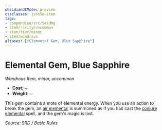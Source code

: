 ```yaml
---
obsidianUIMode: preview
cssclasses: json5e-item
tags:
- compendium/src/5e/dmg
- item/rarity/uncommon
- item/tier/minor
- item/wondrous
aliases: ["Elemental Gem, Blue Sapphire"]
---
```

# Elemental Gem, Blue Sapphire
*Wondrous Item, minor, uncommon*  

- **Cost**: ⏤
- **Weight**: ⏤

This gem contains a mote of elemental energy. When you use an action to break the gem, an [air elemental](air-elemental.md) is summoned as if you had cast the [conjure elemental](conjure-elemental.md) spell, and the gem's magic is lost.

*Source: SRD / Basic Rules*